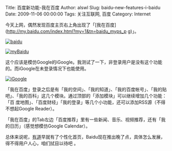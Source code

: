 Title: 百度新功能-我在百度
Author: alswl
Slug: baidu-new-features-i-baidu
Date: 2009-11-06 00:00:00
Tags: 关注互联网, 百度
Category: Internet

今天上网，偶然发现百度主页右上角出现了「[我在百度](http://my.baidu.com/index.html?my=1&tn=baidu_myps_p
g)」。

[![baidu](https://ohsolnxaa.qnssl.com/2009/11/baidu.jpg)](https://ohsolnxaa.qnssl.com/2009/11/baidu.jpg)

[![myBaidu](https://ohsolnxaa.qnssl.com/2009/11/myBaidu.jpg)](https://ohsolnxaa.qnssl.com/2009/11/myBaidu.jpg)

这个应该是模仿Google的iGoogle。我测试了一下，非登录用户是没有这个功能的。而iGoogle在未登录情况下也能使用。

[![iGoogle](https://ohsolnxaa.qnssl.com/2009/11/iGoogle.jpg)](https://ohsolnxaa.qnssl.com/2009/11/iGoogle.jpg)

「我在百度」登录之后是有「我的空间」、「我的知道」、「我的百度帐号」、「我的贴吧」、「我的百科」这几个模块。通过顶部的「添加模块」可以继续增加几个功能：「百
度地图」、「百度财经」「我的登录」等几个小功能，还可以添加RSS源（不得不想起Google Reader）。

「我在百度」的Tab左边「百度推荐」里有一些新闻、音乐、视频推荐，还有「我的日历」（感觉想模仿Google Calendar）。

总体来说呢，[有道](http://www.youdao.com)早就有了个性化首页，Baidu现在推出晚了点，具体怎么发展，得不得用户人心，咱们拭目以待吧
。

